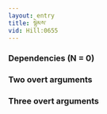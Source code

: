 ```yaml
---
layout: entry
title: སྙེམས་
vid: Hill:0655
---
```

### Dependencies (N = 0)


### Two overt arguments


### Three overt arguments
